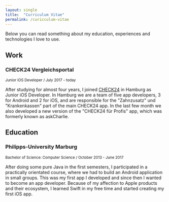 ```yaml
---
layout: single
title:  "Curriculum Vitae"
permalink: /curicculum-vitae
---
```

Below you can read something about my education, experiences and technologies I love to use.

## Work

### CHECK24 Vergleichsportal
<small>Junior iOS Developer / July 2017 - today</small>

After studying for almost four years, I joined [CHECK24](https://www.check24.de/) in Hamburg as Junior iOS Developer. In Hamburg we are a team of five app developers, 3 for Android and 2 for iOS, and are responsible for the "Zahnzusatz" und "Krankenkassen" part of the main CHECK24 app. In the last few month we also developed a new version of the "CHECK24 für Profis" app, which was formerly known as askCharlie.

## Education

### Philipps-University Marburg
<small>Bachelor of Science: Computer Science / October 2013 - June 2017</small>

After doing some pure Java in the first semesters, I participated in a practically orientated course, where we had to build an Android application in small groups. This was my first app I developed and since then I wanted to become an app developer. Because of my affection to Apple products and their ecosystem, I learned Swift in my free time and started creating my first iOS app.
